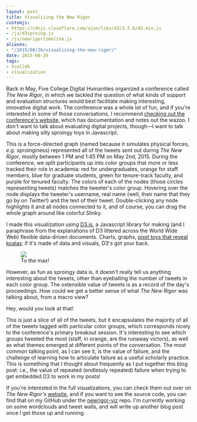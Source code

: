 ```yaml
---
layout: post
title: Visualizing the New Rigor
customjs:
- https://cdnjs.cloudflare.com/ajax/libs/d3/3.5.6/d3.min.js
- /js/d3sproing.js
- /js/newrigortimeline.js
aliases: 
- "/2015/08/26/visualizing-the-new-rigor/"
date: 2015-08-26
tags:
- 5colldh
- visualization
---
```


Back in May, Five College Digital Humanities organized a conference called *The New Rigor*, in which we tackled the question of what kinds of support and evaluation structures would best facilitate making interesting, innovative digital work. The conference was a whole lot of fun, and if you're interested in some of those conversations, I recommend [checking out the conference's website](http://thenewrigor.org), which has documentation and notes out the wazoo. I don't want to talk about evaluating digital projects, though—I want to talk about making silly sproingy toys in Javascript.

<!--more-->

<div id="sproingcanvas" class="canvas"></div>

This is a force-directed graph (named because it simulates physical forces, *e.g.* sproinginess) represented all of the tweets sent out during *The New Rigor*, mostly between 1 PM and 1:45 PM on May 2nd, 2015. During the conference, we split participants up into color groups that more or less tracked their role in academia: red for undergraduates, orange for staff members, blue for graduate students, green for tenure-track faculty, and purple for tenured faculty. The colors of each of the nodes (those circles representing tweets) matches the tweeter's color group. Hovering over the node displays the tweeter's username, real name (well, their name that they go by on Twitter!) and the text of their tweet. Double-clicking any node highlights it and all nodes connected to it, and of course, you can drag the whole graph around like colorful Slinky.

I made this visualization using [D3.js](http://d3js.org), a Javascript library for making (and I paraphrase from the explanations of D3 littered across the World Wide Web) flexible data-driven documents. Charts, graphs, [pixel toys that reveal koalas](http://koalastothemax.com): if it's made of data and visuals, D3's got your back.

<figure>
<img src="/img/newrigor-1.jpg"/>
<figcaption>To the max!</figcaption>
</figure>

However, as fun as sproingy data is, it doesn't really tell us anything interesting about the tweets, other than eyeballing the number of tweets in each color group. The ostensible value of tweets is as a record of the day's proceedings. How could we get a better sense of what *The New Rigor* was talking about, from a macro view?

<div id="timelinecanvas" class="canvas"></div>

Hey, would you look at that!

This is just a slice of all of the tweets, but it encapsulates the majority of all of the tweets tagged with particular color groups, which corresponds nicely to the conference's primary breakout session. It's interesting to see which groups tweeted the most (staff, in orange, are the runaway victors), as well as what themes emerged at different points of the conversation. The most common talking point, as I can see it, is the value of failure, and the challenge of learning how to articulate failure as a useful scholarly practice. This is something that I thought about frequently as I put together this blog post: i.e., the value of repeated (endlessly repeated) failure when trying to get embedded D3 to work in my posts!

If you're interested in the full visualizations, you can check them out over on *The New Rigor's* [website](http://thenewrigor.org), and if you want to see the source code, you can find that on my GitHub under the [newrigor-viz](https://github.com/jeffreymoro/newrigor-viz) repo. I'm currently working on some wordclouds and tweet walls, and will write up another blog post once I get those up and running.
